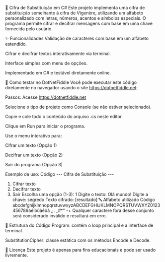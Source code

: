 🔐 Cifra de Substituição em C#
Este projeto implementa uma cifra de substituição semelhante à cifra de Vigenère, utilizando um alfabeto personalizado com letras, números, acentos e símbolos especiais. O programa permite cifrar e decifrar mensagens com base em uma chave fornecida pelo usuário.

✨ Funcionalidades
Validação de caracteres com base em um alfabeto estendido.

Cifrar e decifrar textos interativamente via terminal.

Interface simples com menu de opções.

Implementado em C# e testável diretamente online.

🧪 Como testar no DotNetFiddle
Você pode executar este código diretamente no navegador usando o site https://dotnetfiddle.net:

Passos:
Acesse https://dotnetfiddle.net

Selecione o tipo de projeto como Console (se não estiver selecionado).

Copie e cole todo o conteúdo do arquivo .cs neste editor.

Clique em Run para iniciar o programa.

Use o menu interativo para:

Cifrar um texto (Opção 1)

Decifrar um texto (Opção 2)

Sair do programa (Opção 3)

Exemplo de uso:
Código
--- Cifra de Substituição ---
1. Cifrar texto
2. Decifrar texto
3. Sair
Escolha uma opção (1-3): 1
Digite o texto: Olá mundo!
Digite a chave: segredo
Texto cifrado: [resultado]
🔤 Alfabeto utilizado
Código
abcdefghijklmnopqrstuvwxyzABCDEFGHIJKLMNOPQRSTUVWXYZ0123456789áéíóúâêôã ,;. _#*" -+
Qualquer caractere fora desse conjunto será considerado inválido e resultará em erro.

📁 Estrutura do Código
Program: contém o loop principal e a interface de terminal.

SubstitutionCipher: classe estática com os métodos Encode e Decode.

📄 Licença
Este projeto é apenas para fins educacionais e pode ser usado livremente.
